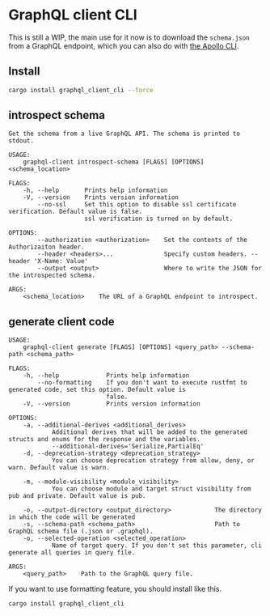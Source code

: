 # GraphQL client CLI

This is still a WIP, the main use for it now is to download the `schema.json` from a GraphQL endpoint, which you can also do with [the Apollo CLI](https://github.com/apollographql/apollo-tooling#apollo-clientdownload-schema-output).

## Install

```bash
cargo install graphql_client_cli --force
```

## introspect schema

```
Get the schema from a live GraphQL API. The schema is printed to stdout.

USAGE:
    graphql-client introspect-schema [FLAGS] [OPTIONS] <schema_location>

FLAGS:
    -h, --help       Prints help information
    -V, --version    Prints version information
        --no-ssl     Set this option to disable ssl certificate verification. Default value is false.
                     ssl verification is turned on by default.

OPTIONS:
        --authorization <authorization>    Set the contents of the Authorizaiton header.
        --header <headers>...              Specify custom headers. --header 'X-Name: Value'
        --output <output>                  Where to write the JSON for the introspected schema.

ARGS:
    <schema_location>    The URL of a GraphQL endpoint to introspect.
```

## generate client code

```
USAGE:
    graphql-client generate [FLAGS] [OPTIONS] <query_path> --schema-path <schema_path>

FLAGS:
    -h, --help             Prints help information
        --no-formatting    If you don't want to execute rustfmt to generated code, set this option. Default value is
                           false.
    -V, --version          Prints version information

OPTIONS:
    -a, --additional-derives <additional_derives>
            Additional derives that will be added to the generated structs and enums for the response and the variables.
            --additional-derives='Serialize,PartialEq'
    -d, --deprecation-strategy <deprecation_strategy>
            You can choose deprecation strategy from allow, deny, or warn. Default value is warn.

    -m, --module-visibility <module_visibility>
            You can choose module and target struct visibility from pub and private. Default value is pub.

    -o, --output-directory <output_directory>            The directory in which the code will be generated
    -s, --schema-path <schema_path>                      Path to GraphQL schema file (.json or .graphql).
    -o, --selected-operation <selected_operation>
            Name of target query. If you don't set this parameter, cli generate all queries in query file.

ARGS:
    <query_path>    Path to the GraphQL query file.
```

If you want to use formatting feature, you should install like this.

```bash
cargo install graphql_client_cli
```
